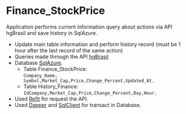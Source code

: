 # Finance_StockPrice
Application performs current information query about actions via API hgBrasil and save history in SqlAzure.

* Update main table information and perform history record (must be 1 hour after the last record of the same action)
* Queries made through the API [hgBrasil](https://console.hgbrasil.com)
* Database [SqlAzure](https://github.com/microsoft/sql-server-samples).
  * Table Finance_StockPrice: </br>
    ```Company_Name, Symbol,Market_Cap,Price,Change_Percent,Updated_At.```
  * Table History_Finance: </br>
    ```IdCompany,Market_Cap,Price,Change_Percent,Day,Hour.```
* Used [Refit](https://github.com/reactiveui/refit) for request the API.
* Used [Dapper](https://github.com/DapperLib/Dapper) and [SqlClient](https://github.com/dotnet/SqlClient) for transact in Database.
